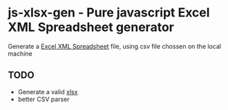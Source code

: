 # js-xlsx-gen - Pure javascript Excel XML Spreadsheet generator

Generate a [Excel XML Spreadsheet][1] file, using csv file chossen on the local machine

## TODO

- Generate a valid [xlsx][2]
- better CSV parser

[1]: https://en.wikipedia.org/wiki/Microsoft_Office_XML_formats#Excel_XML_Spreadsheet_example
[2]: https://en.wikipedia.org/wiki/Office_Open_XML_file_formats#SpreadsheetML_(SML)
